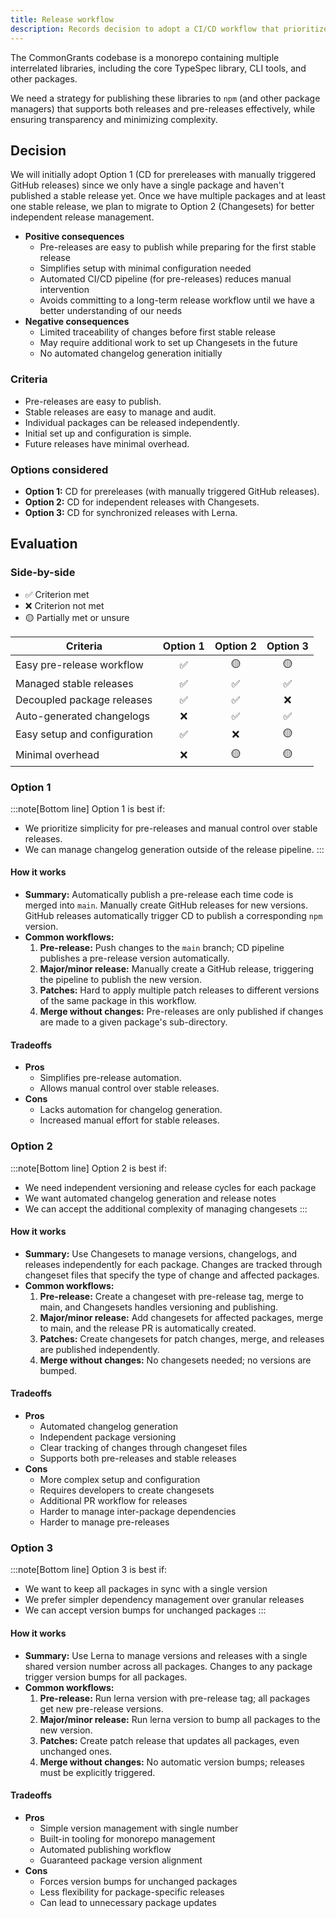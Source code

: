 ```yaml
---
title: Release workflow
description: Records decision to adopt a CI/CD workflow that prioritizes pre-releases initially, and then stable releases using Changesets.
---
```


The CommonGrants codebase is a monorepo containing multiple interrelated libraries, including the core TypeSpec library, CLI tools, and other packages. 

We need a strategy for publishing these libraries to `npm` (and other package managers) that supports both releases and pre-releases effectively, while ensuring transparency and minimizing complexity.

## Decision

We will initially adopt Option 1 (CD for prereleases with manually triggered GitHub releases) since we only have a single package and haven't published a stable release yet. Once we have multiple packages and at least one stable release, we plan to migrate to Option 2 (Changesets) for better independent release management.

- **Positive consequences**
  - Pre-releases are easy to publish while preparing for the first stable release
  - Simplifies setup with minimal configuration needed
  - Automated CI/CD pipeline (for pre-releases) reduces manual intervention
  - Avoids committing to a long-term release workflow until we have a better understanding of our needs
- **Negative consequences**
  - Limited traceability of changes before first stable release
  - May require additional work to set up Changesets in the future
  - No automated changelog generation initially

### Criteria

- Pre-releases are easy to publish.
- Stable releases are easy to manage and audit.
- Individual packages can be released independently.
- Initial set up and configuration is simple.
- Future releases have minimal overhead.

### Options considered

- **Option 1:** CD for prereleases (with manually triggered GitHub releases).
- **Option 2:** CD for independent releases with Changesets.
- **Option 3:** CD for synchronized releases with Lerna.

## Evaluation

### Side-by-side

- ✅ Criterion met
- ❌ Criterion not met
- 🟡 Partially met or unsure

| Criteria                     | Option 1 | Option 2 | Option 3 |
| ---------------------------- | :------: | :------: | :------: |
| Easy pre-release workflow    |    ✅    |    🟡    |    🟡    |
| Managed stable releases      |    ✅    |    ✅    |    ✅    |
| Decoupled package releases   |    ✅    |    ✅    |    ❌    |
| Auto-generated changelogs    |    ❌    |    ✅    |    ✅    |
| Easy setup and configuration |    ✅    |    ❌    |    🟡    |
| Minimal overhead             |    ❌    |    🟡    |    🟡    |

### Option 1

:::note[Bottom line]
Option 1 is best if:

- We prioritize simplicity for pre-releases and manual control over stable releases.
- We can manage changelog generation outside of the release pipeline.
  :::

#### How it works

- **Summary:** Automatically publish a pre-release each time code is merged into `main`. Manually create GitHub releases for new versions. GitHub releases automatically trigger CD to publish a corresponding `npm` version.
- **Common workflows:**
  1. **Pre-release:** Push changes to the `main` branch; CD pipeline publishes a pre-release version automatically.
  2. **Major/minor release:** Manually create a GitHub release, triggering the pipeline to publish the new version.
  3. **Patches:** Hard to apply multiple patch releases to different versions of the same package in this workflow.
  4. **Merge without changes:** Pre-releases are only published if changes are made to a given package's sub-directory.

#### Tradeoffs

- **Pros**
  - Simplifies pre-release automation.
  - Allows manual control over stable releases.
- **Cons**
  - Lacks automation for changelog generation.
  - Increased manual effort for stable releases.

### Option 2

:::note[Bottom line]
Option 2 is best if:

- We need independent versioning and release cycles for each package
- We want automated changelog generation and release notes
- We can accept the additional complexity of managing changesets
  :::

#### How it works

- **Summary:** Use Changesets to manage versions, changelogs, and releases independently for each package. Changes are tracked through changeset files that specify the type of change and affected packages.
- **Common workflows:**
  1. **Pre-release:** Create a changeset with pre-release tag, merge to main, and Changesets handles versioning and publishing.
  2. **Major/minor release:** Add changesets for affected packages, merge to main, and the release PR is automatically created.
  3. **Patches:** Create changesets for patch changes, merge, and releases are published independently.
  4. **Merge without changes:** No changesets needed; no versions are bumped.

#### Tradeoffs

- **Pros**
  - Automated changelog generation
  - Independent package versioning
  - Clear tracking of changes through changeset files
  - Supports both pre-releases and stable releases
- **Cons**
  - More complex setup and configuration
  - Requires developers to create changesets
  - Additional PR workflow for releases
  - Harder to manage inter-package dependencies
  - Harder to manage pre-releases

### Option 3

:::note[Bottom line]
Option 3 is best if:

- We want to keep all packages in sync with a single version
- We prefer simpler dependency management over granular releases
- We can accept version bumps for unchanged packages
  :::

#### How it works

- **Summary:** Use Lerna to manage versions and releases with a single shared version number across all packages. Changes to any package trigger version bumps for all packages.
- **Common workflows:**
  1. **Pre-release:** Run lerna version with pre-release tag; all packages get new pre-release versions.
  2. **Major/minor release:** Run lerna version to bump all packages to the new version.
  3. **Patches:** Create patch release that updates all packages, even unchanged ones.
  4. **Merge without changes:** No automatic version bumps; releases must be explicitly triggered.

#### Tradeoffs

- **Pros**
  - Simple version management with single number
  - Built-in tooling for monorepo management
  - Automated publishing workflow
  - Guaranteed package version alignment
- **Cons**
  - Forces version bumps for unchanged packages
  - Less flexibility for package-specific releases
  - Can lead to unnecessary package updates
